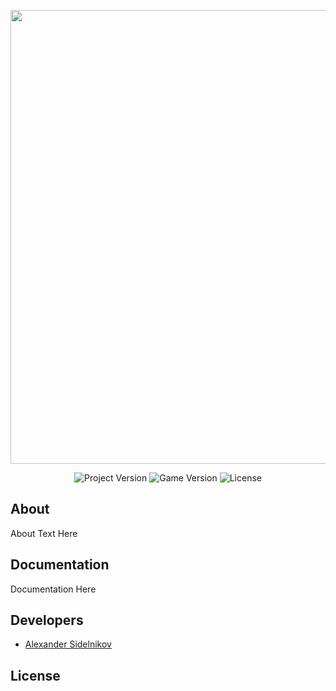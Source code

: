 
<p align="center">
      <img src="Project Logo Url" width="726">
</p>

<p align="center">
   <img src="https://img.shields.io/badge/Version-v1.0(Alpha)-blue" alt="Project Version">
   <img src="" alt="Game Version">
   <img src="" alt="License">
</p>

## About

About Text Here

## Documentation

Documentation Here

## Developers

- [Alexander Sidelnikov](github.com/sidlenikoff)

## License
